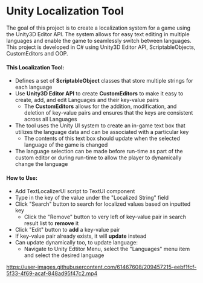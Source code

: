 # Unity Localization Tool

The goal of this project is to create a localization system for a game using the Unity3D Editor API. The system allows for easy text editing in multiple languages and enable the game to seamlessly switch between languages. This project is developed in C# using Unity3D Editor API, ScriptableObjects, CustomEditors and OOP. 

#### This Localization Tool:
* Defines a set of **ScriptableObject** classes that store multiple strings for each language
* Use **Unity3D Editor API** to create **CustomEditors** to make it easy to create, add, and edit Languages and their key-value pairs
   * The **CustomEditors** allows for the addition, modification, and deletion of key-value pairs and ensures that the keys are consistent across all Languages 
* The tool uses the Unity UI system to create an in-game text box that utilizes the language data and can be associated with a particular key
   * The contents of this text box should update when the selected language of the game is changed
* The language selection can be made before run-time as part of the custom editor or during run-time to allow the player to dynamically change the language

#### How to Use:
* Add TextLocalizerUI script to TextUI component
* Type in the key of the value under the "Localized String" field
* Click "Search" button to search for localized values based on inputted key
    * Click the "Remove" button to very left of key-value pair in search result list to **remove** it
* Click "Edit" button to **add** a key-value pair
* If key-value pair already exists, it will **update** instead
* Can update dynamically too, to update language:
    * Navigate to Unity Edtitor Menu, select the "Languages" menu item and select the desired language
    
    

https://user-images.githubusercontent.com/61467608/209457215-eebf1fcf-5f33-4f69-acaf-848ad95f47c2.mp4

